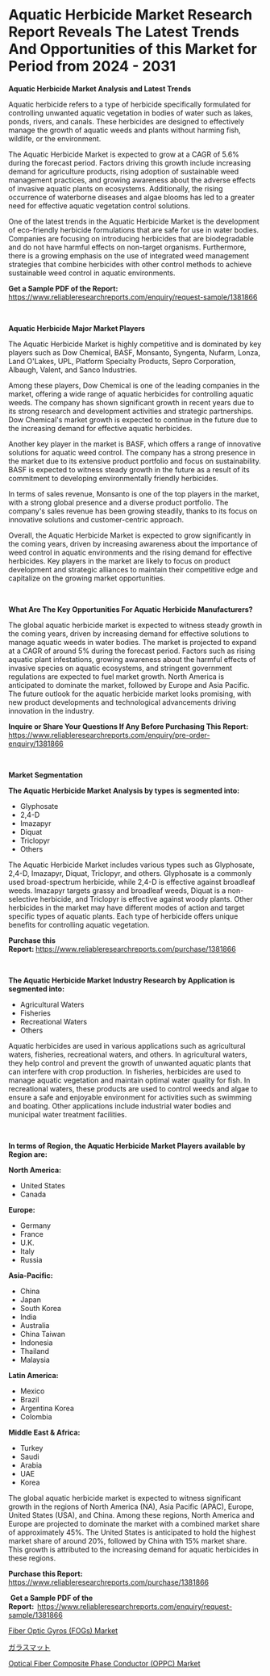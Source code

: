<p><h1>Aquatic Herbicide Market Research Report Reveals The Latest Trends And Opportunities of this Market for Period from 2024 - 2031</h1></p><p><strong>Aquatic Herbicide Market Analysis and Latest Trends</strong></p>
<p><p>Aquatic herbicide refers to a type of herbicide specifically formulated for controlling unwanted aquatic vegetation in bodies of water such as lakes, ponds, rivers, and canals. These herbicides are designed to effectively manage the growth of aquatic weeds and plants without harming fish, wildlife, or the environment.</p><p>The Aquatic Herbicide Market is expected to grow at a CAGR of 5.6% during the forecast period. Factors driving this growth include increasing demand for agriculture products, rising adoption of sustainable weed management practices, and growing awareness about the adverse effects of invasive aquatic plants on ecosystems. Additionally, the rising occurrence of waterborne diseases and algae blooms has led to a greater need for effective aquatic vegetation control solutions.</p><p>One of the latest trends in the Aquatic Herbicide Market is the development of eco-friendly herbicide formulations that are safe for use in water bodies. Companies are focusing on introducing herbicides that are biodegradable and do not have harmful effects on non-target organisms. Furthermore, there is a growing emphasis on the use of integrated weed management strategies that combine herbicides with other control methods to achieve sustainable weed control in aquatic environments.</p></p>
<p><strong>Get a Sample PDF of the Report:&nbsp;</strong> <a href="https://www.reliableresearchreports.com/enquiry/request-sample/1381866">https://www.reliableresearchreports.com/enquiry/request-sample/1381866</a></p>
<p>&nbsp;</p>
<p><strong>Aquatic Herbicide Major Market Players</strong></p>
<p><p>The Aquatic Herbicide Market is highly competitive and is dominated by key players such as Dow Chemical, BASF, Monsanto, Syngenta, Nufarm, Lonza, Land O'Lakes, UPL, Platform Specialty Products, Sepro Corporation, Albaugh, Valent, and Sanco Industries.</p><p>Among these players, Dow Chemical is one of the leading companies in the market, offering a wide range of aquatic herbicides for controlling aquatic weeds. The company has shown significant growth in recent years due to its strong research and development activities and strategic partnerships. Dow Chemical's market growth is expected to continue in the future due to the increasing demand for effective aquatic herbicides.</p><p>Another key player in the market is BASF, which offers a range of innovative solutions for aquatic weed control. The company has a strong presence in the market due to its extensive product portfolio and focus on sustainability. BASF is expected to witness steady growth in the future as a result of its commitment to developing environmentally friendly herbicides.</p><p>In terms of sales revenue, Monsanto is one of the top players in the market, with a strong global presence and a diverse product portfolio. The company's sales revenue has been growing steadily, thanks to its focus on innovative solutions and customer-centric approach.</p><p>Overall, the Aquatic Herbicide Market is expected to grow significantly in the coming years, driven by increasing awareness about the importance of weed control in aquatic environments and the rising demand for effective herbicides. Key players in the market are likely to focus on product development and strategic alliances to maintain their competitive edge and capitalize on the growing market opportunities.</p></p>
<p>&nbsp;</p>
<p><strong>What Are The Key Opportunities For Aquatic Herbicide Manufacturers?</strong></p>
<p><p>The global aquatic herbicide market is expected to witness steady growth in the coming years, driven by increasing demand for effective solutions to manage aquatic weeds in water bodies. The market is projected to expand at a CAGR of around 5% during the forecast period. Factors such as rising aquatic plant infestations, growing awareness about the harmful effects of invasive species on aquatic ecosystems, and stringent government regulations are expected to fuel market growth. North America is anticipated to dominate the market, followed by Europe and Asia Pacific. The future outlook for the aquatic herbicide market looks promising, with new product developments and technological advancements driving innovation in the industry.</p></p>
<p><strong>Inquire or Share Your Questions If Any Before Purchasing This Report:</strong> <a href="https://www.reliableresearchreports.com/enquiry/pre-order-enquiry/1381866">https://www.reliableresearchreports.com/enquiry/pre-order-enquiry/1381866</a></p>
<p>&nbsp;</p>
<p><strong>Market Segmentation</strong></p>
<p><strong>The Aquatic Herbicide Market Analysis by types is segmented into:</strong></p>
<p><ul><li>Glyphosate</li><li>2,4-D</li><li>Imazapyr</li><li>Diquat</li><li>Triclopyr</li><li>Others</li></ul></p>
<p><p>The Aquatic Herbicide Market includes various types such as Glyphosate, 2,4-D, Imazapyr, Diquat, Triclopyr, and others. Glyphosate is a commonly used broad-spectrum herbicide, while 2,4-D is effective against broadleaf weeds. Imazapyr targets grassy and broadleaf weeds, Diquat is a non-selective herbicide, and Triclopyr is effective against woody plants. Other herbicides in the market may have different modes of action and target specific types of aquatic plants. Each type of herbicide offers unique benefits for controlling aquatic vegetation.</p></p>
<p><strong>Purchase this Report:&nbsp;</strong><a href="https://www.reliableresearchreports.com/purchase/1381866">https://www.reliableresearchreports.com/purchase/1381866</a></p>
<p>&nbsp;</p>
<p><strong>The Aquatic Herbicide Market Industry Research by Application is segmented into:</strong></p>
<p><ul><li>Agricultural Waters</li><li>Fisheries</li><li>Recreational Waters</li><li>Others</li></ul></p>
<p><p>Aquatic herbicides are used in various applications such as agricultural waters, fisheries, recreational waters, and others. In agricultural waters, they help control and prevent the growth of unwanted aquatic plants that can interfere with crop production. In fisheries, herbicides are used to manage aquatic vegetation and maintain optimal water quality for fish. In recreational waters, these products are used to control weeds and algae to ensure a safe and enjoyable environment for activities such as swimming and boating. Other applications include industrial water bodies and municipal water treatment facilities.</p></p>
<p>&nbsp;</p>
<p><strong>In terms of Region, the Aquatic Herbicide Market Players available by Region are:</strong></p>
<p>
    <p> <strong> North America: </strong>
        <ul>
            <li>United States</li>
            <li>Canada</li>
        </ul>
        </p> 
    <p> <strong> Europe: </strong>
        <ul>
            <li>Germany</li>
            <li>France</li>
            <li>U.K.</li>
            <li>Italy</li>
            <li>Russia</li>
        </ul>
        </p> 
    <p> <strong> Asia-Pacific: </strong>
        <ul>
            <li>China</li>
            <li>Japan</li>
            <li>South Korea</li>
            <li>India</li>
            <li>Australia</li>
            <li>China Taiwan</li>
            <li>Indonesia</li>
            <li>Thailand</li>
            <li>Malaysia</li>
        </ul>
        </p> 
    <p> <strong> Latin America: </strong>
        <ul>
            <li>Mexico</li>
            <li>Brazil</li>
            <li>Argentina Korea</li>
            <li>Colombia</li>
        </ul>
        </p> 
    <p> <strong> Middle East & Africa: </strong>
        <ul>
            <li>Turkey</li>
            <li>Saudi</li>
            <li>Arabia</li>
            <li>UAE</li>
            <li>Korea</li>
        </ul>
    </p>
    </p>
<p><p>The global aquatic herbicide market is expected to witness significant growth in the regions of North America (NA), Asia Pacific (APAC), Europe, United States (USA), and China. Among these regions, North America and Europe are projected to dominate the market with a combined market share of approximately 45%. The United States is anticipated to hold the highest market share of around 20%, followed by China with 15% market share. This growth is attributed to the increasing demand for aquatic herbicides in these regions.</p></p>
<p><strong>Purchase this Report: </strong><a href="https://www.reliableresearchreports.com/purchase/1381866">https://www.reliableresearchreports.com/purchase/1381866</a></p>
<p>&nbsp;<strong>Get a Sample PDF of the Report:&nbsp;&nbsp;</strong><a href="https://www.reliableresearchreports.com/enquiry/request-sample/1381866">https://www.reliableresearchreports.com/enquiry/request-sample/1381866</a></p>
<p><strong></strong></p>
<p><p><a href="https://view.publitas.com/reportprime-1/fiber-optic-gyros-fogs-market-insights-market-players-and-forecast-till-2030/">Fiber Optic Gyros (FOGs) Market</a></p><p><a href="https://github.com/ppmazlotr77499/Market-Research-Report-List-1/blob/main/1515495189839.md">ガラスマット</a></p><p><a href="https://view.publitas.com/reportprime-1/optical-fiber-composite-phase-conductor-oppc-market-provides-detailed-segmentation-of-this-market-based-on-type-application-and-region-and-forecast-for-the-period-from-2023-2030/">Optical Fiber Composite Phase Conductor (OPPC) Market</a></p></p>